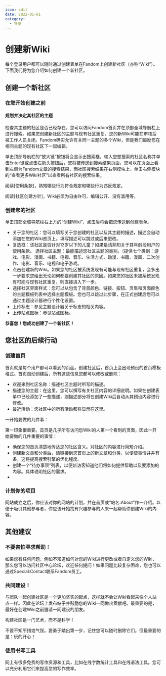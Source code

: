 ```yaml
---
icon: edit
date: 2022-01-01
category:
  - 导览
---
```


# 创建新Wiki
每个登录用户都可以随时通过创建表单在Fandom上创建新社区（亦称“Wiki”）。下面我们将为您介绍如何创建一个新社区。

## 创建一个新社区

### 在您开始创建之前

#### 规划并决定其社区的主题

检查其主题的社区是否已经存在，您可以访问Fandom首页并在顶部全域导航栏上进行搜索。如果您创建新社区的主题与现有社区重复，您的新Wiki可能在审核后被工作人员关闭。Fandom确实允许有关同一主题的多个Wiki，但是我们鼓励您在相同主题的现有社区下一起编辑。

单击顶部导航栏的“放大镜”按钮将会显示出搜索框，输入您想搜索的社区名称并单击Enter键或点击右箭头按钮后，您将被传送到搜索结果页面，您可以在页面上看到左侧为Fandom文章的搜索结果，而社区搜索结果在右侧模块上。单击右侧模块的“查看更多Wiki社区”以查看所有社区的搜索结果。

阅读[使用条款]，熟知哪些行为符合规定和哪些行为违反规定。

阅读[社区创建方针]，Wiki必须为自由许可、编辑公开、没有滥用等。

### 创建您的社区

单击顶部全域导航栏右上方的“创建Wiki”，点击后将会把您传送到创建表单。

- 关于您的社区：您可以填写关于您创建的社区以及其主题的描述，描述会自动添加在您的Wiki首页上。填写描述可以跳过或后来更改。
- 复选框：该社区是否针对13岁以下的儿童？如果是请熟知关于其年龄段用户的使用条款。
选择社区主题：最能描述您社区主题的类别。（提供七个类别：游戏、电影、漫画、书籍、电视、音乐、生活方式、动漫、书籍、漫画、二次创作、电影、音乐、电视和电子游戏。
- 点击创建新的Wiki。如果您的社区被系统发现有可能与现有社区重复，会多出一步要求您给出无论如何都要创建其社区的原因。如果您的社区未被系统发现有可能与现有社区重复，则直接进入下一步。
- 选择社区界面样式：您可以从包含了背景颜色、链接、按钮、页眉和页面颜色的主题模板列表中选择主题模板。您也可以跳过此步骤，在正式创建后您可以通过主题设计器进行个性化设置。
- 上传标志：参见主题设计器关于标志的相关内容。
- 上传站点图标：参见站点图标。

**恭喜您！您成功创建了一个新社区！**

## 您社区的后续行动
### 创建首页

首页就是每个用户都可以看到的页面。创建社区后，首页上会出现预设的首页模板格式。首页自动创建后，所有这些信息您都可以修改或删除：

- 欢迎来到社区名称：描述社区主题时所写的描述。
- 描述您的主题：在这里，您可以撰写有关社区内容的详细说明。如果在创建表单中已经添加了一些描述，则描述部分将在创建Wiki后自动从其预设内容进行修改。
- 最近活动：您社区中的所有活动都将显示在这里。

一开始要做的几件事：

第一印象很重要。首页是几乎所有访问您Wiki的人第一个看到的页面，因此一开始要做的几件重要的事情：

- 确保您的首页清楚地传达您的社区含义。对社区的内容进行简短介绍。
- 创建新文章和分类后，请链接到您首页上的新文章和分类，以便使事情井井有条，这将提高搜索引擎的优化程度。
- 创建一个“待办事项”列表，以便新访客知道他们将如何提供帮助以及要添加的内容。具体说明社区的需求。
- 
### 计划你的项目
网站成立之后，你应该对你的网站的计划，并在首页或“站名:About”作一介绍。以便于吸引其他参与者，你应该开始找有兴趣参与的人来一起帮助你创建Wiki的内容。

## 其他建议
### 不要害怕寻求帮助！
如果您有任何问题，例如不知道如何对您的Wiki进行更改或者自定义您的Wiki，那么您可以访问社区中心论坛，欢迎任何提问！如果问题比较复杂困难，您也可以通过Special:Contact联系Fandom员工。
### 共同建设！
与团队一起创建社区是一个更加坚实的起点，这样就不会让Wiki看起来像个人站点一样。因此在论坛上发布帖子并鼓励您的Wiki一同做出贡献吧。最重要的是，最好在创建Wiki之前邀请一同建设的朋友。

构建社区是一门艺术，而不是科学！

不要不知所措或气馁。要勇于踏出第一步，记住您可以随时删除它们。但最重要的是：玩的开心！
### 使用书写工具
网上有很多免费的写作资源和工具，比如在线字数统计工具和在线语法工具。您可以充分利用它们来提高您的写作效率。
